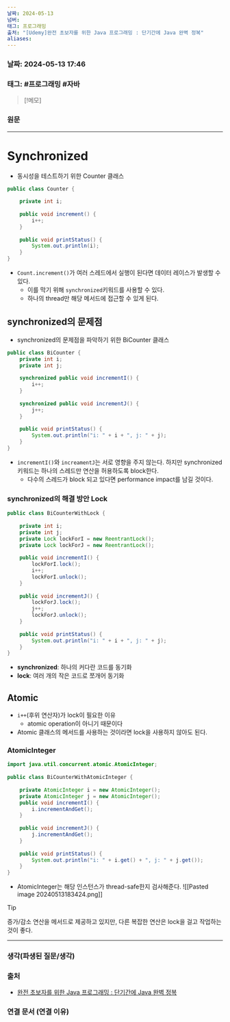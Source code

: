 ```yaml
---
날짜: 2024-05-13
넘버: 
태그: 프로그래밍
출처: "[Udemy]완전 초보자를 위한 Java 프로그래밍 : 단기간에 Java 완벽 정복"
aliases:
---
```

### 날짜:  2024-05-13 17:46

### 태그: #프로그래밍  #자바

>[!메모]
>

### 원문
---
# Synchronized
- 동시성을 테스트하기 위한 Counter 클래스
```java
public class Counter {  
  
	private int i;  
	
	public void increment() {  
		i++;  
	}  
  
	public void printStatus() {  
		System.out.println(i);  
	}  
}
```
- `Count.increment()`가 여러 스레드에서 실행이 된다면 데이터 레이스가 발생할 수 있다.
	- 이를 막기 위해 `synchronized`키워드를 사용할 수 있다.
	- 하나의 thread만 해당 메서드에 접근할 수 있게 된다.
## synchronized의 문제점
- synchronized의 문제점을 파악하기 위한 BiCounter 클래스
```java
public class BiCounter {  
	private int i;  
	private int j;  
	
	synchronized public void incrementI() {  
		i++;  
	}  
  
	synchronized public void incrementJ() {  
		j++;  
	}  
  
	public void printStatus() {  
		System.out.println("i: " + i + ", j: " + j);  
	}  
}
```
- `incrementI()`와 `increamentJ`는 서로 영향을 주지 않는다. 하지만 synchronized 키워드는 하나의 스레드만 연산을 허용하도록 block한다.
	- 다수의 스레드가 block 되고 있다면 performance impact를 남길 것이다.
### synchronized의 해결 방안 **Lock**
```java
public class BiCounterWithLock {  
  
	private int i;  
	private int j;  
	private Lock lockForI = new ReentrantLock();  
	private Lock lockForJ = new ReentrantLock();
	
	public void incrementI() {  
		lockForI.lock();  
		i++;  
		lockForI.unlock();  
	}  
  
	public void incrementJ() {  
		lockForJ.lock();  
		j++;  
		lockForJ.unlock();  
	}  
	  
	public void printStatus() {  
		System.out.println("i: " + i + ", j: " + j);  
	}  
}
```
- **synchronized**: 하나의 커다란 코드를 동기화
- **lock**: 여러 개의 작은 코드로 쪼개어 동기화
## Atomic
- `i++`(후위 연산자)가 lock이 필요한 이유
	- atomic operation이 아니기 때문이다
- Atomic 클래스의 메서드를 사용하는 것이라면 lock을 사용하지 않아도 된다.
### AtomicInteger
```java
import java.util.concurrent.atomic.AtomicInteger;  
  
public class BiCounterWithAtomicInteger {  
  
	private AtomicInteger i = new AtomicInteger();  
	private AtomicInteger j = new AtomicInteger();  
	public void incrementI() {  
		i.incrementAndGet();  
	}  
	  
	public void incrementJ() {  
		j.incrementAndGet();  
	}  
	  
	public void printStatus() {  
		System.out.println("i: " + i.get() + ", j: " + j.get());  
	}  
}
```
- AtomicInteger는 해당 인스턴스가 thread-safe한지 검사해준다.
![[Pasted image 20240513183424.png]]

> [!tip]
> 증가/감소 연산을 메서드로 제공하고 있지만, 다른 복잡한 연산은 lock을 걸고 작업하는 것이 좋다.

---
### 생각(파생된 질문/생각)

### 출처
- [완전 초보자를 위한 Java 프로그래밍 : 단기간에 Java 완벽 정복](https://www.udemy.com/course/best-java-programming/?couponCode=ST6MT42324)

### 연결 문서 (연결 이유)
